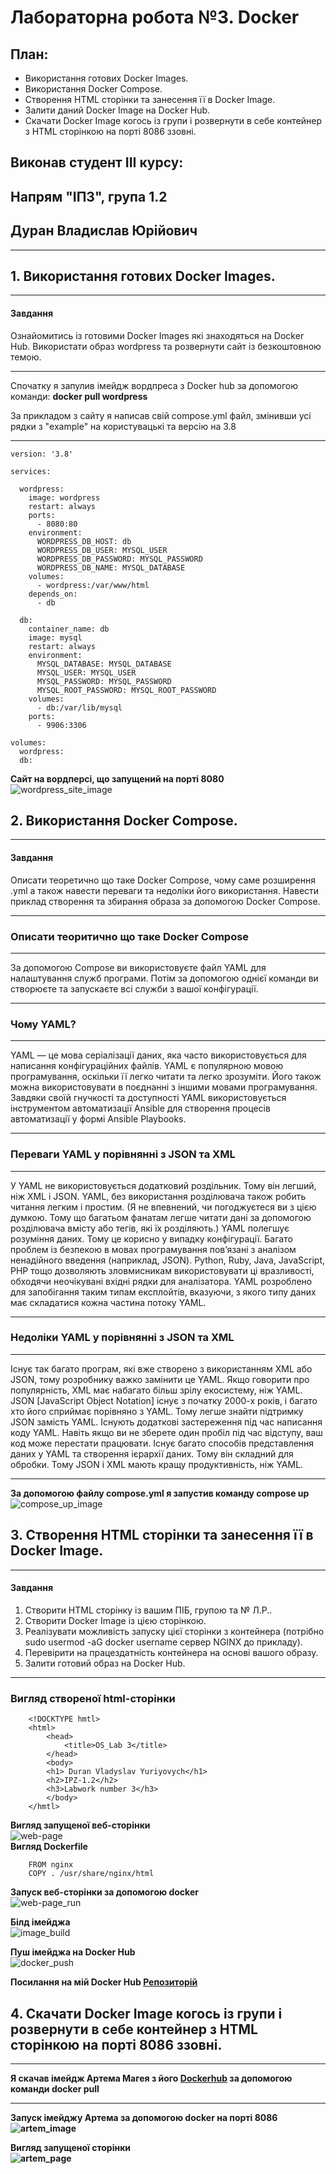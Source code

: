# Лабораторна робота №3. Docker

## План:

- Використання готових Docker Images.
- Використання Docker Compose.
- Створення HTML сторінки та занесення її в Docker Image.
- Залити даний Docker Image на Docker Hub.
- Скачати Docker Image когось із групи і розвернути в себе контейнер з HTML сторінкою на порті 8086 ззовні.

## Виконав студент ІІІ курсу: 
## Напрям "ІПЗ", група 1.2
## Дуран Владислав Юрійович 

---

## 1. Використання готових Docker Images.

---
  #### <strong> Завдання </strong>
   Ознайомитись із готовими Docker Images які знаходяться на Docker Hub. Використати образ wordpress та розвернути сайт із безкоштовною темою.

---

Спочатку я запулив імейдж вордпреса з Docker hub за допомогою команди: <strong> docker pull wordpress </strong> <br/>

За прикладом з сайту я написав свій compose.yml файл, змінивши усі рядки з "example" на користувацькі та версію на 3.8 <br/>

---

```
version: '3.8'
 
services:
 
  wordpress:
    image: wordpress
    restart: always
    ports:
      - 8080:80
    environment:
      WORDPRESS_DB_HOST: db
      WORDPRESS_DB_USER: MYSQL_USER
      WORDPRESS_DB_PASSWORD: MYSQL_PASSWORD
      WORDPRESS_DB_NAME: MYSQL_DATABASE
    volumes:
      - wordpress:/var/www/html
    depends_on:
      - db
 
  db:
    container_name: db
    image: mysql
    restart: always
    environment:
      MYSQL_DATABASE: MYSQL_DATABASE
      MYSQL_USER: MYSQL_USER
      MYSQL_PASSWORD: MYSQL_PASSWORD
      MYSQL_ROOT_PASSWORD: MYSQL_ROOT_PASSWORD
    volumes:
      - db:/var/lib/mysql
    ports:
      - 9906:3306
 
volumes:
  wordpress:
  db:

```


<strong> Сайт на вордперсі, що запущений на порті 8080 </strong> <br/>
![wordpress_site_image](Lab3_images/wordpress_site.png)

## 2. Використання Docker Compose.
---
  #### <strong> Завдання </strong>
  Описати теоретично що таке Docker Compose, чому саме розширення .yml а також навести переваги та недоліки його використання. Навести приклад створення та збирання образа за допомогою Docker Compose.

---
### <strong> Описати теоритично що таке Docker Compose </strong>
---
   За допомогою Compose ви використовуєте файл YAML для налаштування служб програми. Потім за допомогою однієї команди ви створюєте та запускаєте всі служби з вашої конфігурації.

---
### <strong> Чому YAML? </strong>
---
  YAML — це мова серіалізації даних, яка часто використовується для написання конфігураційних файлів. YAML є популярною мовою програмування, оскільки її легко читати та легко зрозуміти. Його також можна використовувати в поєднанні з іншими мовами програмування. Завдяки своїй гнучкості та доступності YAML використовується інструментом автоматизації Ansible для створення процесів автоматизації у формі Ansible Playbooks.

---

### <strong> Переваги YAML у порівнянні з JSON та XML </strong>

---
  У YAML не використовується додатковий роздільник. Тому він легший, ніж XML і JSON.
  YAML, без використання розділювача також робить читання легким і простим. (Я не впевнений, чи погоджуєтеся ви з цією думкою. Тому що багатьом фанатам легше читати дані за допомогою розділювача вмісту або тегів, які їх розділяють.) YAML полегшує розуміння даних. Тому це корисно у випадку конфігурації.
  Багато проблем із безпекою в мовах програмування пов’язані з аналізом ненадійного введення (наприклад, JSON). Python, Ruby, Java, JavaScript, PHP тощо дозволяють зловмисникам використовувати ці вразливості, обходячи неочікувані вхідні рядки для аналізатора. YAML розроблено для запобігання таким типам експлойтів, вказуючи, з якого типу даних має складатися кожна частина потоку YAML.

---

### <strong> Недоліки YAML у порівнянні з JSON та XML </strong>

---
  Існує так багато програм, які вже створено з використанням XML або JSON, тому розробнику важко замінити це YAML.
  Якщо говорити про популярність, XML має набагато більш зрілу екосистему, ніж YAML. JSON [JavaScript Object Notation] існує з початку 2000-х років, і багато хто його сприймає порівняно з YAML. Тому легше знайти підтримку JSON замість YAML.
  Існують додаткові застереження під час написання коду YAML. Навіть якщо ви не зберете один пробіл під час відступу, ваш код може перестати працювати.
  Існує багато способів представлення даних у YAML та створення ієрархії даних. Тому він складний для обробки. Тому JSON і XML мають кращу продуктивність, ніж YAML.

---

<strong> За допомогою файлу compose.yml я запустив команду compose up </strong> <br/>
![compose_up_image](Lab3_images/compose_up.png)


## 3. Створення HTML сторінки та занесення її в Docker Image.
---
#### <strong> Завдання </strong>
  1) Створити HTML сторінку із вашим ПІБ, групою та № Л.Р..
  2) Створити Docker Image із цією сторінкою.
  3) Реалізувати можливість запуску цієї сторінки з контейнера (потрібно sudo usermod -aG docker username сервер NGINX до прикладу).
  4) Перевірити на працездатність контейнера на основі вашого образу.
  5) Залити готовий образ на Docker Hub.
   
---
### Вигляд створеної html-сторінки
```
    <!DOCKTYPE hmtl>
    <html>
        <head> 
            <title>OS_Lab 3</title> 
        </head>
        <body>
        <h1> Duran Vladyslav Yuriyovych</h1>
        <h2>IPZ-1.2</h2>
        <h3>Labwork number 3</h3>
        </body>
    </hmtl>
```
<strong>Вигляд запущеної веб-сторінки</strong> <br/>
![web-page](Lab3_images/web-page.png)
<br/>
<strong> Вигляд Dockerfile </strong>
```
    FROM nginx
    COPY . /usr/share/nginx/html
```
<strong>Запуск веб-сторінки за допомогою docker</strong> <br/>
![web-page_run](Lab3_images/web-page_run.png)

<strong> Білд імейджа </strong> <br/>
![image_build](Lab3_images/image_build.png)

<strong> Пуш імейджа на Docker Hub</strong> <br/>
![docker_push](Lab3_images/docker_push.png)

<strong>Посилання на мій Docker Hub <strong>
[Репозиторій](https://hub.docker.com/repository/docker/xthn9rf/labwork_3)

## 4. Скачати Docker Image когось із групи і розвернути в себе контейнер з HTML сторінкою на порті 8086 ззовні.

---
Я скачав імейдж Артема Магея з його [Dockerhub](https://hub.docker.com/r/jerirov/lab-3-os) за допомогою команди docker pull

---

<strong> Запуск імейджу Артема за допомогою docker на порті 8086</strong> <br/>
![artem_image](Lab3_images/artem`s_image.png)

<strong> Вигляд запущеної сторінки </strong> <br/>
![artem_page](Lab3_images/artem`s_page.png)